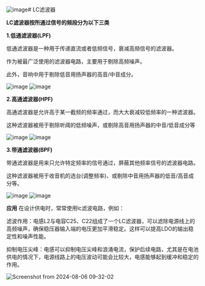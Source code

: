 ![image](https://github.com/user-attachments/assets/8bfb2000-6269-4310-a716-796d00df29a5)# LC滤波器

**LC滤波器按所通过信号的频段分为以下三类**

**1.低通滤波器(LPF)**

低通滤波器是一种用于传递直流或者低频信号，衰减高频信号的滤波器。

作为被最广泛使用的滤波器电路，主要用于剔除高频噪声。

此外，音响中用于剔除低音用扬声器的高音/中音成分。

![image](https://github.com/user-attachments/assets/bca87b9e-4121-4bae-8870-7fa011c31850)
![image](https://github.com/user-attachments/assets/2e60f12e-d926-4835-94a9-4c567ee15f59)


**2.高通滤波器(HPF)**

高通滤波器是允许高于某一截频的频率通过，而大大衰减较低频率的一种滤波器。

这种滤波器被用于剔除听阈的低频噪声，或剔除高音用扬声器的中音/低音成分等

![image](https://github.com/user-attachments/assets/7540afe1-9359-49c9-ab25-82d2b9ed2451)
![image](https://github.com/user-attachments/assets/52f05599-6c57-4e86-b516-27db04b86036)


**3.带通滤波器(BPF)**

带通滤波器是用来只允许特定频率的信号通过，屏蔽其他频率信号的滤波器电路。

这种滤波器被用于收音机的选台(调整频率)、或剔除中音用扬声器的低音/高音成分等。

![image](https://github.com/user-attachments/assets/c2cb936f-fa55-4985-b427-01737db12f13)
![image](https://github.com/user-attachments/assets/e4660c79-210e-48f3-939c-5bc831370482)

**应用**
在设计供电时，常常使用lc滤波电路，例如：

滤波作用：电感L2与电容C25、C22组成了一个LC滤波器，可以滤除电源线上的高频噪声，确保稳压器输入端的电压更加平滑稳定。这样可以提高LDO的输出稳定性和噪声性能。

抑制电压尖峰：电感可以抑制电压尖峰和浪涌电流，保护后续电路，尤其是在电池供电的情况下，电源线路上的电压波动可能会比较大，电感能够起到缓冲和稳定的作用。

![Screenshot from 2024-08-06 09-32-02](https://github.com/user-attachments/assets/1d7cb2ca-bd09-4d55-bbde-493405e0209f)

